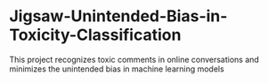 # Jigsaw-Unintended-Bias-in-Toxicity-Classification

This project recognizes toxic comments in online conversations and minimizes the unintended bias in machine learning models
